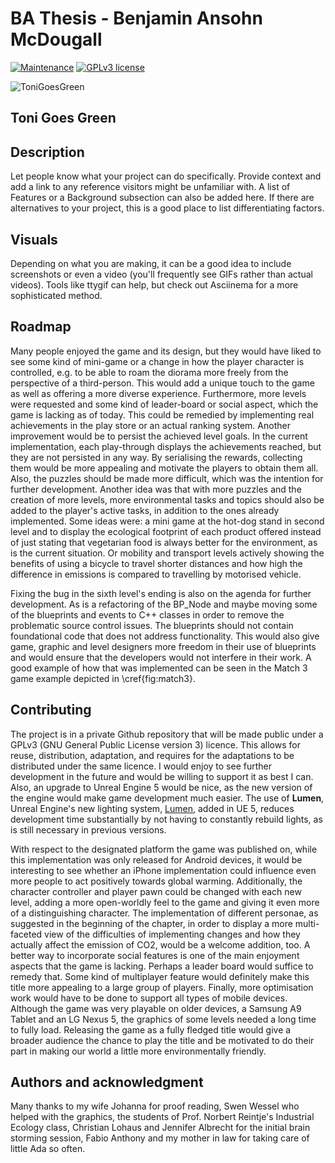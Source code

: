 # BA Thesis - Benjamin Ansohn McDougall

[![Maintenance](https://img.shields.io/badge/Maintained%3F-yes-green.svg)](https://GitHub.com/Naereen/StrapDown.js/graphs/commit-activity)
[![GPLv3 license](https://img.shields.io/badge/License-GPLv3-blue.svg)](http://perso.crans.org/besson/LICENSE.html)

![ToniGoesGreen](https://user-images.githubusercontent.com/81431370/177205837-97e28c38-7010-4a99-8066-b071fa82ef17.png)

## Toni Goes Green

## Description
Let people know what your project can do specifically. Provide context and add a link to any reference visitors might be unfamiliar with. A list of Features or a Background subsection can also be added here. If there are alternatives to your project, this is a good place to list differentiating factors.

## Visuals
Depending on what you are making, it can be a good idea to include screenshots or even a video (you'll frequently see GIFs rather than actual videos). Tools like ttygif can help, but check out Asciinema for a more sophisticated method.

## Roadmap

Many people enjoyed the game and its design, but they would have liked to see some kind of mini-game or a change in how the player character is controlled, e.g.  to be able to roam the diorama more freely from the perspective of a third-person.
This would add a unique touch to the game as well as offering a more diverse experience.
Furthermore, more levels were requested and some kind of leader-board or social aspect, which the game is lacking as of today.
This could be remedied by implementing real achievements in the play store or an actual ranking system.
Another improvement would be to persist the achieved level goals.
In the current implementation, each play-through displays the achievements reached, but they are not persisted in any way. By serialising the rewards, collecting them would be more appealing and motivate the players to obtain them all.
Also, the puzzles should be made more difficult, which was the intention for further development.
Another idea was that with more puzzles and the creation of more levels, more environmental tasks and topics should also be added to the player's active tasks, in addition to the ones already implemented.
Some ideas were: a mini game at the hot-dog stand in second level and to display the ecological footprint of each product offered instead of just stating that vegetarian food is always better for the environment, as is the current situation. 
Or mobility and transport levels actively showing the benefits of using a bicycle to travel shorter distances and how high the difference in emissions is compared to travelling by motorised vehicle.

Fixing the bug in the sixth level's ending is also on the agenda for further development.
As is a refactoring of the BP\_Node and maybe moving some of the blueprints and events to C++ classes in order to remove the problematic source control issues.
The blueprints should not contain foundational code that does not address functionality.
This would also give game, graphic and level designers more freedom in their use of blueprints and would ensure that the developers would not interfere in their work.
A good example of how that was implemented can be seen in the Match 3 game example depicted in \cref{fig:match3}.

## Contributing

The project is in a private Github repository that will be made public under a GPLv3 (GNU General Public License version 3) licence. This allows for reuse, distribution, adaptation, and requires for the adaptations to be distributed under the same licence.
I would enjoy to see further development in the future and would be willing to support it as best I can.
Also, an upgrade to Unreal Engine 5 would be nice, as the new version of the engine would make game development much easier. 
The use of __Lumen__, Unreal Engine's new lighting system, [Lumen](https://docs.unrealengine.com/5.0/en-US/lumen-global-illumination-and-reflections-in-unreal-engine/), added in UE 5, reduces development time substantially by not having to constantly rebuild lights, as is still necessary in previous versions. 

With respect to the designated platform the game was published on, while this implementation was only released for Android devices, it would be interesting to see whether an iPhone implementation could influence even more people to act positively towards global warming.
Additionally, the character controller and player pawn could be changed with each new level, adding a more open-worldly feel to the game and giving it even more of a distinguishing character.
The implementation of different personae, as suggested in the beginning of the chapter, in order to display a more multi-faceted view of the difficulties of implementing changes and how they actually affect the emission of CO2, would be a welcome addition, too.
A better way to incorporate social features is one of the main enjoyment aspects that the game is lacking.
Perhaps a leader board would suffice to remedy that.
Some kind of multiplayer feature would definitely make this title more appealing to a large group of players.
Finally, more optimisation work would have to be done to support all types of mobile devices.
Although the game was very playable on older devices, a Samsung A9 Tablet and an LG Nexus 5, the graphics of some levels needed a long time to fully load.
Releasing the game as a fully fledged title would give a broader audience the chance to play the title and be motivated to do their part in making our world a little more environmentally friendly.

## Authors and acknowledgment
Many thanks to my wife Johanna for proof reading, Swen Wessel who helped with the graphics, the students of Prof. Norbert Reintje's Industrial Ecology class, Christian Lohaus and Jennifer Albrecht for the initial brain storming session, Fabio Anthony and my mother in law for taking care of little Ada so often.
